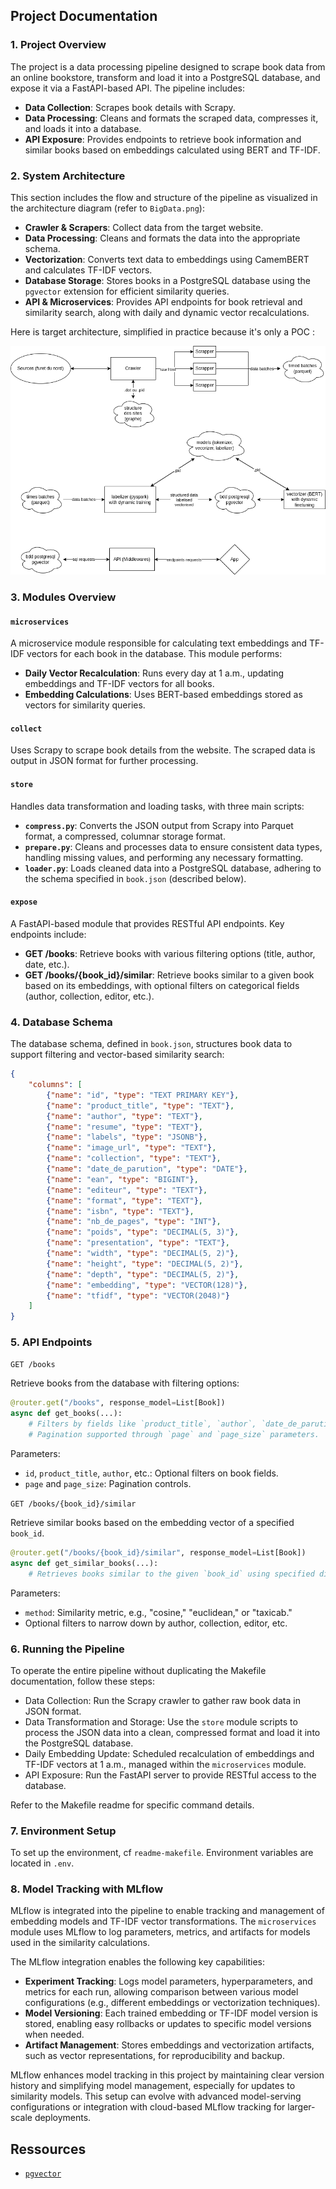 ## Project Documentation

### 1. Project Overview
The project is a data processing pipeline designed to scrape book data from an online bookstore, transform and load it into a PostgreSQL database, and expose it via a FastAPI-based API. The pipeline includes:

- **Data Collection**: Scrapes book details with Scrapy.
- **Data Processing**: Cleans and formats the scraped data, compresses it, and loads it into a database.
- **API Exposure**: Provides endpoints to retrieve book information and similar books based on embeddings calculated using BERT and TF-IDF.

### 2. System Architecture
This section includes the flow and structure of the pipeline as visualized in the architecture diagram (refer to `BigData.png`):

- **Crawler & Scrapers**: Collect data from the target website.
- **Data Processing**: Cleans and formats the data into the appropriate schema.
- **Vectorization**: Converts text data to embeddings using CamemBERT and calculates TF-IDF vectors.
- **Database Storage**: Stores books in a PostgreSQL database using the `pgvector` extension for efficient similarity queries.
- **API & Microservices**: Provides API endpoints for book retrieval and similarity search, along with daily and dynamic vector recalculations.

Here is target architecture, simplified in practice because it's only a POC :

![Architecture](ressources/BigData.png "Target Architecture")

### 3. Modules Overview

#### `microservices`
A microservice module responsible for calculating text embeddings and TF-IDF vectors for each book in the database. This module performs:

- **Daily Vector Recalculation**: Runs every day at 1 a.m., updating embeddings and TF-IDF vectors for all books.
- **Embedding Calculations**: Uses BERT-based embeddings stored as vectors for similarity queries.
  
#### `collect`
Uses Scrapy to scrape book details from the website. The scraped data is output in JSON format for further processing.

#### `store`
Handles data transformation and loading tasks, with three main scripts:

- **`compress.py`**: Converts the JSON output from Scrapy into Parquet format, a compressed, columnar storage format.
- **`prepare.py`**: Cleans and processes data to ensure consistent data types, handling missing values, and performing any necessary formatting.
- **`loader.py`**: Loads cleaned data into a PostgreSQL database, adhering to the schema specified in `book.json` (described below).

#### `expose`
A FastAPI-based module that provides RESTful API endpoints. Key endpoints include:

- **GET /books**: Retrieve books with various filtering options (title, author, date, etc.).
- **GET /books/{book_id}/similar**: Retrieve books similar to a given book based on its embeddings, with optional filters on categorical fields (author, collection, editor, etc.).

### 4. Database Schema
The database schema, defined in `book.json`, structures book data to support filtering and vector-based similarity search:

```json
{
    "columns": [
        {"name": "id", "type": "TEXT PRIMARY KEY"},
        {"name": "product_title", "type": "TEXT"},
        {"name": "author", "type": "TEXT"},
        {"name": "resume", "type": "TEXT"},
        {"name": "labels", "type": "JSONB"},
        {"name": "image_url", "type": "TEXT"},
        {"name": "collection", "type": "TEXT"},
        {"name": "date_de_parution", "type": "DATE"},
        {"name": "ean", "type": "BIGINT"},
        {"name": "editeur", "type": "TEXT"},
        {"name": "format", "type": "TEXT"},
        {"name": "isbn", "type": "TEXT"},
        {"name": "nb_de_pages", "type": "INT"},
        {"name": "poids", "type": "DECIMAL(5, 3)"},
        {"name": "presentation", "type": "TEXT"},
        {"name": "width", "type": "DECIMAL(5, 2)"},
        {"name": "height", "type": "DECIMAL(5, 2)"},
        {"name": "depth", "type": "DECIMAL(5, 2)"},
        {"name": "embedding", "type": "VECTOR(128)"},
        {"name": "tfidf", "type": "VECTOR(2048)"}
    ]
}
```

### 5. API Endpoints

`GET /books`

Retrieve books from the database with filtering options:

```python
@router.get("/books", response_model=List[Book])
async def get_books(...):
    # Filters by fields like `product_title`, `author`, `date_de_parution`, etc.
    # Pagination supported through `page` and `page_size` parameters.
```

Parameters:

- `id`, `product_title`, `author`, etc.: Optional filters on book fields.
- `page` and `page_size`: Pagination controls.

`GET /books/{book_id}/similar`

Retrieve similar books based on the embedding vector of a specified `book_id`.

```python
@router.get("/books/{book_id}/similar", response_model=List[Book])
async def get_similar_books(...):
    # Retrieves books similar to the given `book_id` using specified distance methods.
```
Parameters:

- `method`: Similarity metric, e.g., "cosine," "euclidean," or "taxicab."
- Optional filters to narrow down by author, collection, editor, etc.

### 6. Running the Pipeline

To operate the entire pipeline without duplicating the Makefile documentation, follow these steps:

- Data Collection: Run the Scrapy crawler to gather raw book data in JSON format.
- Data Transformation and Storage: Use the `store` module scripts to process the JSON data into a clean, compressed format and load it into the PostgreSQL database.
- Daily Embedding Update: Scheduled recalculation of embeddings and TF-IDF vectors at 1 a.m., managed within the `microservices` module.
- API Exposure: Run the FastAPI server to provide RESTful access to the database.

Refer to the Makefile readme for specific command details.

### 7. Environment Setup

To set up the environment, cf `readme-makefile`. Environment variables are located in `.env`.


### 8. Model Tracking with MLflow

MLflow is integrated into the pipeline to enable tracking and management of embedding models and TF-IDF vector transformations. The `microservices` module uses MLflow to log parameters, metrics, and artifacts for models used in the similarity calculations.

The MLflow integration enables the following key capabilities:

- **Experiment Tracking**: Logs model parameters, hyperparameters, and metrics for each run, allowing comparison between various model configurations (e.g., different embeddings or vectorization techniques).
- **Model Versioning**: Each trained embedding or TF-IDF model version is stored, enabling easy rollbacks or updates to specific model versions when needed.
- **Artifact Management**: Stores embeddings and vectorization artifacts, such as vector representations, for reproducibility and backup.

MLflow enhances model tracking in this project by maintaining clear version history and simplifying model management, especially for updates to similarity models. This setup can evolve with advanced model-serving configurations or integration with cloud-based MLflow tracking for larger-scale deployments.

## Ressources

- [`pgvector`](https://github.com/pgvector/pgvector)